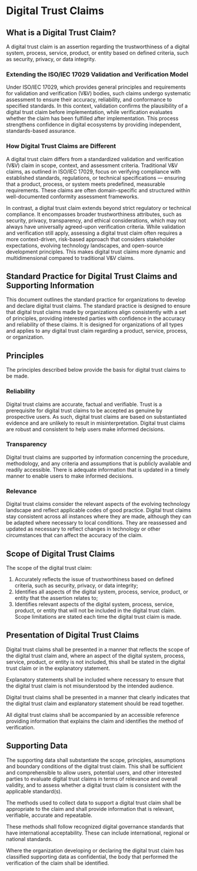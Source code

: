 # Digital Trust Claims

## What is a Digital Trust Claim?
A digital trust claim is an assertion regarding the trustworthiness of a digital system, process, service, product, or entity based on defined criteria, such as security, privacy, or data integrity.

### Extending the ISO/IEC 17029 Validation and Verification Model
Under ISO/IEC 17029, which provides general principles and requirements for validation and verification (V&V) bodies, such claims undergo systematic assessment to ensure their accuracy, reliability, and conformance to specified standards. In this context, validation confirms the plausibility of a digital trust claim before implementation, while verification evaluates whether the claim has been fulfilled after implementation. This process strengthens confidence in digital ecosystems by providing independent, standards-based assurance.

### How Digital Trust Claims are Different

A digital trust claim differs from a standardized validation and verification (V&V) claim in scope, context, and assessment criteria. Traditional V&V claims, as outlined in ISO/IEC 17029, focus on verifying compliance with established standards, regulations, or technical specifications — ensuring that a product, process, or system meets predefined, measurable requirements. These claims are often domain-specific and structured within well-documented conformity assessment frameworks.

In contrast, a digital trust claim extends beyond strict regulatory or technical compliance. It encompasses broader trustworthiness attributes, such as security, privacy, transparency, and ethical considerations, which may not always have universally agreed-upon verification criteria. While validation and verification still apply, assessing a digital trust claim often requires a more context-driven, risk-based approach that considers stakeholder expectations, evolving technology landscapes, and open-source development principles. This makes digital trust claims more dynamic and multidimensional compared to traditional V&V claims.

## Standard Practice for Digital Trust Claims and Supporting Information
This document outlines the standard practice for organizations to develop and declare digital trust claims. The standard practice is designed to ensure that digital trust claims made by organizations align consistently with a set of principles, providing interested parties with confidence in the accuracy and reliability of these claims. It is designed for organizations of all types and applies to any digital trust claim regarding a product, service, process, or organization.

## Principles
The principles described below provide the basis for digital trust claims to be made.

### Reliability
Digital trust claims are accurate, factual and verifiable.
Trust is a prerequisite for digital trust claims to be accepted as genuine by prospective users. As such, digital trust claims are based on substantiated evidence and are unlikely to result in misinterpretation. Digital trust claims are robust and consistent to help users make informed decisions.

### Transparency
Digital trust claims are supported by information concerning the procedure, methodology, and any criteria and assumptions that is publicly available and readily accessible. 
There is adequate information that is updated in a timely manner to enable users to make informed decisions. 

### Relevance
Digital trust claims consider the relevant aspects of the evolving technology landscape and reflect applicable codes of good practice.
Digital trust claims stay consistent across all instances where they are made, although they can be adapted where necessary to local conditions. They are reassessed and updated as necessary to reflect changes in technology or other circumstances that can affect the accuracy of the claim.

## Scope of Digital Trust Claims
The scope of the digital trust claim:
1)	Accurately reflects the issue of trustworthiness based on defined criteria, such as security, privacy, or data integrity;
2)	Identifies all aspects of the digital system, process, service, product, or entity that the assertion relates to;
3)	Identifies relevant aspects of the digital system, process, service, product, or entity that will not be included in the digital trust claim. Scope limitations are stated each time the digital trust claim is made.

## Presentation of Digital Trust Claims
Digital trust claims shall be presented in a manner that reflects the scope of the digital trust claim and, where an aspect of the digital system, process, service, product, or entity is not included, this shall be stated in the digital trust claim or in the explanatory statement.

Explanatory statements shall be included where necessary to ensure that the digital trust claim is not misunderstood by the intended audience. 

Digital trust claims shall be presented in a manner that clearly indicates that the digital trust claim and explanatory statement should be read together.

All digital trust claims shall be accompanied by an accessible reference providing information that explains the claim and identifies the method of verification.

## Supporting Data

The supporting data shall substantiate the scope, principles, assumptions and boundary conditions of the digital trust claim. This shall be sufficient and comprehensible to allow users, potential users, and other interested parties to evaluate digital trust claims in terms of relevance and overall validity, and to assess whether a digital trust claim is consistent with the applicable standard(s).

The methods used to collect data to support a digital trust claim shall be appropriate to the claim and shall provide information that is relevant, verifiable, accurate and repeatable.

These methods shall follow recognized digital governance standards that have international acceptability. These can include international, regional or national standards.

Where the organization developing or declaring the digital trust claim has classified supporting data as confidential, the body that performed the verification of the claim shall be identified.

